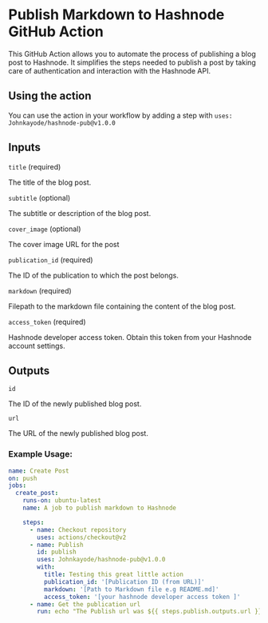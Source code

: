 # Publish Markdown to Hashnode GitHub Action

This GitHub Action allows you to automate the process of publishing a blog post to Hashnode. It simplifies the steps needed to publish a post by taking care of authentication and interaction with the Hashnode API.

## Using the action

You can use the action in your workflow by adding a step with `uses: Johnkayode/hashnode-pub@v1.0.0`

## Inputs

`title` (required)

The title of the blog post.

`subtitle` (optional)

The subtitle or description of the blog post.

`cover_image` (optional)

The cover image URL for the post

`publication_id` (required)

The ID of the publication to which the post belongs.

 `markdown` (required)

Filepath to the markdown file containing the content of the blog post.

`access_token` (required)

Hashnode developer access token. Obtain this token from your Hashnode account settings.

## Outputs

`id`

The ID of the newly published blog post.

`url`

The URL of the newly published blog post.


### Example Usage:
```yaml
name: Create Post
on: push
jobs:
  create_post:
    runs-on: ubuntu-latest
    name: A job to publish markdown to Hashnode

    steps:
      - name: Checkout repository
        uses: actions/checkout@v2
      - name: Publish
        id: publish
        uses: Johnkayode/hashnode-pub@v1.0.0
        with:
          title: Testing this great little action
          publication_id: '[Publication ID (from URL)]'
          markdown: '[Path to Markdown file e.g README.md]'
          access_token: '[your hashnode developer access token ]'
      - name: Get the publication url
        run: echo "The Publish url was ${{ steps.publish.outputs.url }}"
```
